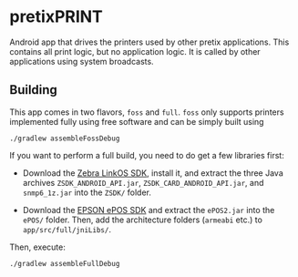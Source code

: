 pretixPRINT
===========

Android app that drives the printers used by other pretix applications. This contains all
print logic, but no application logic. It is called by other applications using system
broadcasts.

Building
--------

This app comes in two flavors, ``foss`` and ``full``. ``foss`` only supports printers implemented
fully using free software and can be simply built using

	./gradlew assembleFossDebug

If you want to perform a full build, you need to do get a few libraries first:

* Download the [Zebra LinkOS SDK](https://www.zebra.com/gb/en/products/software/barcode-printers/link-os/link-os-sdk.html),
  install it, and extract the three Java archives ``ZSDK_ANDROID_API.jar``, ``ZSDK_CARD_ANDROID_API.jar``, and ``snmp6_1z.jar``
  into the ``ZSDK/`` folder.

* Download the [EPSON ePOS SDK](https://download.epson-biz.com/modules/pos/index.php?page=soft&scat=61) and extract the
  ``ePOS2.jar`` into the ``ePOS/`` folder. Then, add the architecture folders (``armeabi`` etc.) to ``app/src/full/jniLibs/``.

Then, execute:

	./gradlew assembleFullDebug
